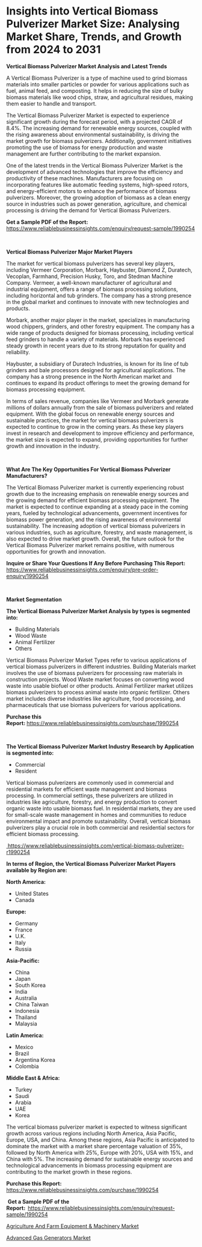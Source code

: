 <p><h1>Insights into Vertical Biomass Pulverizer Market Size: Analysing Market Share, Trends, and Growth from 2024 to 2031</h1></p><p><strong>Vertical Biomass Pulverizer Market Analysis and Latest Trends</strong></p>
<p><p>A Vertical Biomass Pulverizer is a type of machine used to grind biomass materials into smaller particles or powder for various applications such as fuel, animal feed, and composting. It helps in reducing the size of bulky biomass materials like wood chips, straw, and agricultural residues, making them easier to handle and transport.</p><p>The Vertical Biomass Pulverizer Market is expected to experience significant growth during the forecast period, with a projected CAGR of 8.4%. The increasing demand for renewable energy sources, coupled with the rising awareness about environmental sustainability, is driving the market growth for biomass pulverizers. Additionally, government initiatives promoting the use of biomass for energy production and waste management are further contributing to the market expansion.</p><p>One of the latest trends in the Vertical Biomass Pulverizer Market is the development of advanced technologies that improve the efficiency and productivity of these machines. Manufacturers are focusing on incorporating features like automatic feeding systems, high-speed rotors, and energy-efficient motors to enhance the performance of biomass pulverizers. Moreover, the growing adoption of biomass as a clean energy source in industries such as power generation, agriculture, and chemical processing is driving the demand for Vertical Biomass Pulverizers.</p></p>
<p><strong>Get a Sample PDF of the Report:&nbsp;</strong> <a href="https://www.reliablebusinessinsights.com/enquiry/request-sample/1990254">https://www.reliablebusinessinsights.com/enquiry/request-sample/1990254</a></p>
<p>&nbsp;</p>
<p><strong>Vertical Biomass Pulverizer Major Market Players</strong></p>
<p><p>The market for vertical biomass pulverizers has several key players, including Vermeer Corporation, Morbark, Haybuster, Diamond Z, Duratech, Vecoplan, Farmhand, Precision Husky, Toro, and Stedman Machine Company. Vermeer, a well-known manufacturer of agricultural and industrial equipment, offers a range of biomass processing solutions, including horizontal and tub grinders. The company has a strong presence in the global market and continues to innovate with new technologies and products.</p><p>Morbark, another major player in the market, specializes in manufacturing wood chippers, grinders, and other forestry equipment. The company has a wide range of products designed for biomass processing, including vertical feed grinders to handle a variety of materials. Morbark has experienced steady growth in recent years due to its strong reputation for quality and reliability.</p><p>Haybuster, a subsidiary of Duratech Industries, is known for its line of tub grinders and bale processors designed for agricultural applications. The company has a strong presence in the North American market and continues to expand its product offerings to meet the growing demand for biomass processing equipment.</p><p>In terms of sales revenue, companies like Vermeer and Morbark generate millions of dollars annually from the sale of biomass pulverizers and related equipment. With the global focus on renewable energy sources and sustainable practices, the market for vertical biomass pulverizers is expected to continue to grow in the coming years. As these key players invest in research and development to improve efficiency and performance, the market size is expected to expand, providing opportunities for further growth and innovation in the industry.</p></p>
<p>&nbsp;</p>
<p><strong>What Are The Key Opportunities For Vertical Biomass Pulverizer Manufacturers?</strong></p>
<p><p>The Vertical Biomass Pulverizer market is currently experiencing robust growth due to the increasing emphasis on renewable energy sources and the growing demand for efficient biomass processing equipment. The market is expected to continue expanding at a steady pace in the coming years, fueled by technological advancements, government incentives for biomass power generation, and the rising awareness of environmental sustainability. The increasing adoption of vertical biomass pulverizers in various industries, such as agriculture, forestry, and waste management, is also expected to drive market growth. Overall, the future outlook for the Vertical Biomass Pulverizer market remains positive, with numerous opportunities for growth and innovation.</p></p>
<p><strong>Inquire or Share Your Questions If Any Before Purchasing This Report:</strong> <a href="https://www.reliablebusinessinsights.com/enquiry/pre-order-enquiry/1990254">https://www.reliablebusinessinsights.com/enquiry/pre-order-enquiry/1990254</a></p>
<p>&nbsp;</p>
<p><strong>Market Segmentation</strong></p>
<p><strong>The Vertical Biomass Pulverizer Market Analysis by types is segmented into:</strong></p>
<p><ul><li>Building Materials</li><li>Wood Waste</li><li>Animal Fertilizer</li><li>Others</li></ul></p>
<p><p>Vertical Biomass Pulverizer Market Types refer to various applications of vertical biomass pulverizers in different industries. Building Materials market involves the use of biomass pulverizers for processing raw materials in construction projects. Wood Waste market focuses on converting wood waste into usable biofuel or other products. Animal Fertilizer market utilizes biomass pulverizers to process animal waste into organic fertilizer. Others market includes diverse industries like agriculture, food processing, and pharmaceuticals that use biomass pulverizers for various applications.</p></p>
<p><strong>Purchase this Report:&nbsp;</strong><a href="https://www.reliablebusinessinsights.com/purchase/1990254">https://www.reliablebusinessinsights.com/purchase/1990254</a></p>
<p>&nbsp;</p>
<p><strong>The Vertical Biomass Pulverizer Market Industry Research by Application is segmented into:</strong></p>
<p><ul><li>Commercial</li><li>Resident</li></ul></p>
<p><p>Vertical biomass pulverizers are commonly used in commercial and residential markets for efficient waste management and biomass processing. In commercial settings, these pulverizers are utilized in industries like agriculture, forestry, and energy production to convert organic waste into usable biomass fuel. In residential markets, they are used for small-scale waste management in homes and communities to reduce environmental impact and promote sustainability. Overall, vertical biomass pulverizers play a crucial role in both commercial and residential sectors for efficient biomass processing.</p></p>
<p><a href="https://www.reliablebusinessinsights.com/vertical-biomass-pulverizer-r1990254">&nbsp;https://www.reliablebusinessinsights.com/vertical-biomass-pulverizer-r1990254</a></p>
<p><strong>In terms of Region, the Vertical Biomass Pulverizer Market Players available by Region are:</strong></p>
<p>
    <p> <strong> North America: </strong>
        <ul>
            <li>United States</li>
            <li>Canada</li>
        </ul>
        </p> 
    <p> <strong> Europe: </strong>
        <ul>
            <li>Germany</li>
            <li>France</li>
            <li>U.K.</li>
            <li>Italy</li>
            <li>Russia</li>
        </ul>
        </p> 
    <p> <strong> Asia-Pacific: </strong>
        <ul>
            <li>China</li>
            <li>Japan</li>
            <li>South Korea</li>
            <li>India</li>
            <li>Australia</li>
            <li>China Taiwan</li>
            <li>Indonesia</li>
            <li>Thailand</li>
            <li>Malaysia</li>
        </ul>
        </p> 
    <p> <strong> Latin America: </strong>
        <ul>
            <li>Mexico</li>
            <li>Brazil</li>
            <li>Argentina Korea</li>
            <li>Colombia</li>
        </ul>
        </p> 
    <p> <strong> Middle East & Africa: </strong>
        <ul>
            <li>Turkey</li>
            <li>Saudi</li>
            <li>Arabia</li>
            <li>UAE</li>
            <li>Korea</li>
        </ul>
    </p>
    </p>
<p><p>The vertical biomass pulverizer market is expected to witness significant growth across various regions including North America, Asia Pacific, Europe, USA, and China. Among these regions, Asia Pacific is anticipated to dominate the market with a market share percentage valuation of 35%, followed by North America with 25%, Europe with 20%, USA with 15%, and China with 5%. The increasing demand for sustainable energy sources and technological advancements in biomass processing equipment are contributing to the market growth in these regions.</p></p>
<p><strong>Purchase this Report: </strong><a href="https://www.reliablebusinessinsights.com/purchase/1990254">https://www.reliablebusinessinsights.com/purchase/1990254</a></p>
<p>&nbsp;<strong>Get a Sample PDF of the Report:&nbsp;&nbsp;</strong><a href="https://www.reliablebusinessinsights.com/enquiry/request-sample/1990254">https://www.reliablebusinessinsights.com/enquiry/request-sample/1990254</a></p>
<p><strong></strong></p>
<p><p><a href="https://github.com/yadanielu/Market-Research-Report-List-1/blob/main/agriculture-and-farm-equipment-machinery-market.md">Agriculture And Farm Equipment & Machinery Market</a></p><p><a href="https://github.com/AnnChovey2023/Market-Research-Report-List-2/blob/main/advanced-gas-generators-market.md">Advanced Gas Generators Market</a></p></p>